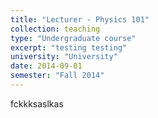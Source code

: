 ```yaml
---
title: "Lecturer - Physics 101"
collection: teaching
type: "Undergraduate course"
excerpt: "testing testing"
university: "University"
date: 2014-09-01
semester: "Fall 2014"
---
```


fckkksaslkas


<!-- permalink: /teaching/course1 -->